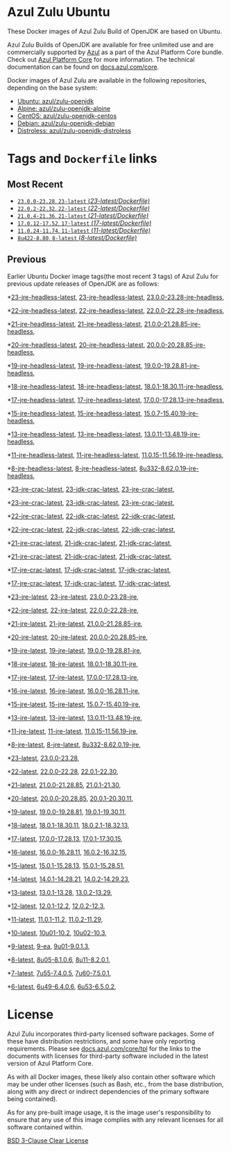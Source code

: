 Azul Zulu Ubuntu
================

These Docker images of Azul Zulu Build of OpenJDK are based on Ubuntu.

Azul Zulu Builds of OpenJDK are available for free unlimited use and are commercially supported by [Azul][1] as a part of the Azul Platform Core bundle.
Check out [Azul Platform Core][2] for more information. The technical documentation can be found on [docs.azul.com/core][3].

Docker images of Azul Zulu are available in the following repositories, depending on the base system:

  * [Ubuntu: azul/zulu-openjdk][4]
  * [Alpine: azul/zulu-openjdk-alpine][5]
  * [CentOS: azul/zulu-openjdk-centos][6]
  * [Debian: azul/zulu-openjdk-debian][7]
  * [Distroless: azul/zulu-openjdk-distroless][8]

Tags and `Dockerfile` links
===========================

Most Recent
-----------


  * [`23.0.0-23.28`, `23-latest` (*23-latest/Dockerfile)*][42]
  * [`22.0.2-22.32`, `22-latest` (*22-latest/Dockerfile)*][52]
  * [`21.0.4-21.36`, `21-latest` (*21-latest/Dockerfile)*][70]
  * [`17.0.12-17.52`, `17-latest` (*17-latest/Dockerfile)*][137]
  * [`11.0.24-11.74`, `11-latest` (*11-latest/Dockerfile)*][259]
  * [`8u422-8.80`, `8-latest` (*8-latest/Dockerfile)*][324]

Previous
--------

Earlier Ubuntu Docker image tags(the most recent 3 tags) of Azul Zulu for previous update releases of OpenJDK are as follows:


  *[23-jre-headless-latest][11],
  [23-jre-headless-latest][46],
  [23.0.0-23.28-jre-headless][50],
  
  *[22-jre-headless-latest][12],
  [22-jre-headless-latest][55],
  [22.0.0-22.28-jre-headless][59],
  
  
  
  *[21-jre-headless-latest][13],
  [21-jre-headless-latest][72],
  [21.0.0-21.28.85-jre-headless][76],
  
  
  
  
  
  
  *[20-jre-headless-latest][14],
  [20-jre-headless-latest][101],
  [20.0.0-20.28.85-jre-headless][103],
  
  
  
  *[19-jre-headless-latest][15],
  [19-jre-headless-latest][113],
  [19.0.0-19.28.81-jre-headless][115],
  
  
  
  *[18-jre-headless-latest][16],
  [18-jre-headless-latest][126],
  [18.0.1-18.30.11-jre-headless][130],
  
  
  
  *[17-jre-headless-latest][17],
  [17-jre-headless-latest][140],
  [17.0.0-17.28.13-jre-headless][142],
  
  
  
  
  
  
  
  
  
  
  
  
  
  
  
  
  *[15-jre-headless-latest][18],
  [15-jre-headless-latest][206],
  [15.0.7-15.40.19-jre-headless][216],
  
  
  
  
  *[13-jre-headless-latest][19],
  [13-jre-headless-latest][232],
  [13.0.11-13.48.19-jre-headless][244],
  
  
  
  
  *[11-jre-headless-latest][20],
  [11-jre-headless-latest][261],
  [11.0.15-11.56.19-jre-headless][277],
  
  
  
  
  
  
  
  
  
  
  
  
  
  *[8-jre-headless-latest][21],
  [8-jre-headless-latest][325],
  [8u332-8.62.0.19-jre-headless][366],
  
  
  
  
  
  
  
  
  
  
  
  
  
  *[23-jre-crac-latest][22],
  [23-jdk-crac-latest][23],
  [23-jre-crac-latest][43],
  
  
  
  
  *[23-jre-crac-latest][22],
  [23-jdk-crac-latest][23],
  [23-jre-crac-latest][43],
  
  
  
  
  *[22-jre-crac-latest][24],
  [22-jdk-crac-latest][25],
  [22-jdk-crac-latest][53],
  
  
  
  
  
  
  *[22-jre-crac-latest][24],
  [22-jdk-crac-latest][25],
  [22-jdk-crac-latest][53],
  
  
  
  
  
  
  *[21-jre-crac-latest][26],
  [21-jdk-crac-latest][27],
  [21-jdk-crac-latest][73],
  
  
  
  
  
  
  
  
  
  *[21-jre-crac-latest][26],
  [21-jdk-crac-latest][27],
  [21-jdk-crac-latest][73],
  
  
  
  
  
  
  
  
  
  *[17-jre-crac-latest][28],
  [17-jdk-crac-latest][29],
  [17-jdk-crac-latest][138],
  
  
  
  
  
  
  
  
  
  
  *[17-jre-crac-latest][28],
  [17-jdk-crac-latest][29],
  [17-jdk-crac-latest][138],
  
  
  
  
  
  
  
  
  
  
  *[23-jre-latest][30],
  [23-jre-latest][44],
  [23.0.0-23.28-jre][51],
  
  *[22-jre-latest][31],
  [22-jre-latest][56],
  [22.0.0-22.28-jre][60],
  
  
  
  *[21-jre-latest][32],
  [21-jre-latest][71],
  [21.0.0-21.28.85-jre][77],
  
  
  
  
  
  
  *[20-jre-latest][33],
  [20-jre-latest][102],
  [20.0.0-20.28.85-jre][104],
  
  
  
  *[19-jre-latest][34],
  [19-jre-latest][114],
  [19.0.0-19.28.81-jre][117],
  
  
  
  *[18-jre-latest][35],
  [18-jre-latest][127],
  [18.0.1-18.30.11-jre][128],
  
  
  
  *[17-jre-latest][36],
  [17-jre-latest][141],
  [17.0.0-17.28.13-jre][144],
  
  
  
  
  
  
  
  
  
  
  
  
  
  
  
  
  *[16-jre-latest][37],
  [16-jre-latest][199],
  [16.0.0-16.28.11-jre][201],
  
  
  
  *[15-jre-latest][38],
  [15-jre-latest][207],
  [15.0.7-15.40.19-jre][217],
  
  
  
  
  *[13-jre-latest][39],
  [13-jre-latest][231],
  [13.0.11-13.48.19-jre][243],
  
  
  
  
  *[11-jre-latest][40],
  [11-jre-latest][260],
  [11.0.15-11.56.19-jre][278],
  
  
  
  
  
  
  
  
  
  
  
  
  
  *[8-jre-latest][41],
  [8-jre-latest][326],
  [8u332-8.62.0.19-jre][365],
  
  
  
  
  
  
  
  
  
  
  
  
  
  *[23-latest][42],
  [23.0.0-23.28][47],
  
  *[22-latest][52],
  [22.0.0-22.28][57],
  [22.0.1-22.30][63],
  
  
  *[21-latest][70],
  [21.0.0-21.28.85][75],
  [21.0.1-21.30][82],
  
  
  
  
  
  *[20-latest][100],
  [20.0.0-20.28.85][105],
  [20.0.1-20.30.11][107],
  
  
  *[19-latest][112],
  [19.0.0-19.28.81][116],
  [19.0.1-19.30.11][120],
  
  
  
  *[18-latest][125],
  [18.0.1-18.30.11][129],
  [18.0.2.1-18.32.13][132],
  
  
  *[17-latest][137],
  [17.0.0-17.28.13][143],
  [17.0.1-17.30.15][145],
  
  
  
  
  
  
  
  
  
  
  
  
  
  
  
  *[16-latest][198],
  [16.0.0-16.28.11][200],
  [16.0.2-16.32.15][203],
  
  *[15-latest][205],
  [15.0.1-15.28.13][208],
  [15.0.1-15.28.51][209],
  
  
  
  
  
  
  
  
  
  
  *[14-latest][227],
  [14.0.1-14.28.21][228],
  [14.0.2-14.29.23][229],
  
  *[13-latest][230],
  [13.0.1-13.28][233],
  [13.0.2-13.29][234],
  
  
  
  
  
  
  
  
  
  
  
  
  
  *[12-latest][255],
  [12.0.1-12.2][256],
  [12.0.2-12.3][257],
  
  
  *[11-latest][259],
  [11.0.1-11.2][262],
  [11.0.2-11.29][263],
  
  
  
  
  
  
  
  
  
  
  
  
  
  
  
  
  
  
  
  
  
  
  
  
  
  
  
  *[10-latest][316],
  [10u01-10.2][317],
  [10u02-10.3][318],
  
  *[9-latest][319],
  [9-ea][320],
  [9u01-9.0.1.3][321],
  
  
  
  *[8-latest][324],
  [8u05-8.1.0.6][327],
  [8u11-8.2.0.1][328],
  
  
  
  
  
  
  
  
  
  
  
  
  
  
  
  
  
  
  
  
  
  
  
  
  
  
  
  
  
  
  
  
  
  
  
  
  
  
  
  
  
  
  
  
  
  
  
  
  
  *[7-latest][403],
  [7u55-7.4.0.5][404],
  [7u60-7.5.0.1][405],
  
  
  
  
  
  
  
  
  
  
  
  
  
  
  
  
  
  
  
  
  
  
  
  
  
  
  
  
  
  
  
  
  
  
  
  
  *[6-latest][441],
  [6u49-6.4.0.6][442],
  [6u53-6.5.0.2][443],
  
  
  
  
  
  
  
  
  
  
  
  
  
  
  
  
  
  License
=======

Azul Zulu incorporates third-party licensed software packages. Some of these have distribution restrictions, and some have only reporting requirements. Please see [docs.azul.com/core/tpl][9] for the links to the documents with licenses for third-party software included in the latest version of Azul Platform Core.

As with all Docker images, these likely also contain other software which may be under other licenses (such as Bash, etc., from the base distribution, along with any direct or indirect dependencies of the primary software being contained).

As for any pre-built image usage, it is the image user's responsibility to ensure that any use of this image complies with any relevant licenses for all software contained within.

[BSD 3-Clause Clear License][10]

  [1]: https://www.azul.com/
  [2]: https://www.azul.com/products/core/
  [3]: https://docs.azul.com/core/
  [4]: https://hub.docker.com/r/azul/zulu-openjdk
  [5]: https://hub.docker.com/r/azul/zulu-openjdk-alpine
  [6]: https://hub.docker.com/r/azul/zulu-openjdk-centos
  [7]: https://hub.docker.com/r/azul/zulu-openjdk-debian
  [8]: https://hub.docker.com/r/azul/zulu-openjdk-distroless
  [9]: https://docs.azul.com/core/tpl
  [10]: https://github.com/zulu-openjdk/zulu-openjdk/blob/master/LICENSE.txt


  [11]: https://github.com/zulu-openjdk/zulu-openjdk/blob/master/ubuntu/23-jre-headless-latest/Dockerfile
  [46]: https://github.com/zulu-openjdk/zulu-openjdk/blob/master/ubuntu/23-jre-headless-latest/Dockerfile
  [50]: https://github.com/zulu-openjdk/zulu-openjdk/blob/master/ubuntu/23.0.0-23.28-jre-headless/Dockerfile
  
  [12]: https://github.com/zulu-openjdk/zulu-openjdk/blob/master/ubuntu/22-jre-headless-latest/Dockerfile
  [55]: https://github.com/zulu-openjdk/zulu-openjdk/blob/master/ubuntu/22-jre-headless-latest/Dockerfile
  [59]: https://github.com/zulu-openjdk/zulu-openjdk/blob/master/ubuntu/22.0.0-22.28-jre-headless/Dockerfile
  
  
  
  [13]: https://github.com/zulu-openjdk/zulu-openjdk/blob/master/ubuntu/21-jre-headless-latest/Dockerfile
  [72]: https://github.com/zulu-openjdk/zulu-openjdk/blob/master/ubuntu/21-jre-headless-latest/Dockerfile
  [76]: https://github.com/zulu-openjdk/zulu-openjdk/blob/master/ubuntu/21.0.0-21.28.85-jre-headless/Dockerfile
  
  
  
  
  
  
  [14]: https://github.com/zulu-openjdk/zulu-openjdk/blob/master/ubuntu/20-jre-headless-latest/Dockerfile
  [101]: https://github.com/zulu-openjdk/zulu-openjdk/blob/master/ubuntu/20-jre-headless-latest/Dockerfile
  [103]: https://github.com/zulu-openjdk/zulu-openjdk/blob/master/ubuntu/20.0.0-20.28.85-jre-headless/Dockerfile
  
  
  
  [15]: https://github.com/zulu-openjdk/zulu-openjdk/blob/master/ubuntu/19-jre-headless-latest/Dockerfile
  [113]: https://github.com/zulu-openjdk/zulu-openjdk/blob/master/ubuntu/19-jre-headless-latest/Dockerfile
  [115]: https://github.com/zulu-openjdk/zulu-openjdk/blob/master/ubuntu/19.0.0-19.28.81-jre-headless/Dockerfile
  
  
  
  [16]: https://github.com/zulu-openjdk/zulu-openjdk/blob/master/ubuntu/18-jre-headless-latest/Dockerfile
  [126]: https://github.com/zulu-openjdk/zulu-openjdk/blob/master/ubuntu/18-jre-headless-latest/Dockerfile
  [130]: https://github.com/zulu-openjdk/zulu-openjdk/blob/master/ubuntu/18.0.1-18.30.11-jre-headless/Dockerfile
  
  
  
  [17]: https://github.com/zulu-openjdk/zulu-openjdk/blob/master/ubuntu/17-jre-headless-latest/Dockerfile
  [140]: https://github.com/zulu-openjdk/zulu-openjdk/blob/master/ubuntu/17-jre-headless-latest/Dockerfile
  [142]: https://github.com/zulu-openjdk/zulu-openjdk/blob/master/ubuntu/17.0.0-17.28.13-jre-headless/Dockerfile
  
  
  
  
  
  
  
  
  
  
  
  
  
  
  
  
  [18]: https://github.com/zulu-openjdk/zulu-openjdk/blob/master/ubuntu/15-jre-headless-latest/Dockerfile
  [206]: https://github.com/zulu-openjdk/zulu-openjdk/blob/master/ubuntu/15-jre-headless-latest/Dockerfile
  [216]: https://github.com/zulu-openjdk/zulu-openjdk/blob/master/ubuntu/15.0.7-15.40.19-jre-headless/Dockerfile
  
  
  
  
  [19]: https://github.com/zulu-openjdk/zulu-openjdk/blob/master/ubuntu/13-jre-headless-latest/Dockerfile
  [232]: https://github.com/zulu-openjdk/zulu-openjdk/blob/master/ubuntu/13-jre-headless-latest/Dockerfile
  [244]: https://github.com/zulu-openjdk/zulu-openjdk/blob/master/ubuntu/13.0.11-13.48.19-jre-headless/Dockerfile
  
  
  
  
  [20]: https://github.com/zulu-openjdk/zulu-openjdk/blob/master/ubuntu/11-jre-headless-latest/Dockerfile
  [261]: https://github.com/zulu-openjdk/zulu-openjdk/blob/master/ubuntu/11-jre-headless-latest/Dockerfile
  [277]: https://github.com/zulu-openjdk/zulu-openjdk/blob/master/ubuntu/11.0.15-11.56.19-jre-headless/Dockerfile
  
  
  
  
  
  
  
  
  
  
  
  
  
  [21]: https://github.com/zulu-openjdk/zulu-openjdk/blob/master/ubuntu/8-jre-headless-latest/Dockerfile
  [325]: https://github.com/zulu-openjdk/zulu-openjdk/blob/master/ubuntu/8-jre-headless-latest/Dockerfile
  [366]: https://github.com/zulu-openjdk/zulu-openjdk/blob/master/ubuntu/8u332-8.62.0.19-jre-headless/Dockerfile
  
  
  
  
  
  
  
  
  
  
  
  
  
  [22]: https://github.com/zulu-openjdk/zulu-openjdk/blob/master/ubuntu/23-jre-crac-latest/Dockerfile
  [23]: https://github.com/zulu-openjdk/zulu-openjdk/blob/master/ubuntu/23-jdk-crac-latest/Dockerfile
  [43]: https://github.com/zulu-openjdk/zulu-openjdk/blob/master/ubuntu/23-jre-crac-latest/Dockerfile
  
  
  
  
  [22]: https://github.com/zulu-openjdk/zulu-openjdk/blob/master/ubuntu/23-jre-crac-latest/Dockerfile
  [23]: https://github.com/zulu-openjdk/zulu-openjdk/blob/master/ubuntu/23-jdk-crac-latest/Dockerfile
  [43]: https://github.com/zulu-openjdk/zulu-openjdk/blob/master/ubuntu/23-jre-crac-latest/Dockerfile
  
  
  
  
  [24]: https://github.com/zulu-openjdk/zulu-openjdk/blob/master/ubuntu/22-jre-crac-latest/Dockerfile
  [25]: https://github.com/zulu-openjdk/zulu-openjdk/blob/master/ubuntu/22-jdk-crac-latest/Dockerfile
  [53]: https://github.com/zulu-openjdk/zulu-openjdk/blob/master/ubuntu/22-jdk-crac-latest/Dockerfile
  
  
  
  
  
  
  [24]: https://github.com/zulu-openjdk/zulu-openjdk/blob/master/ubuntu/22-jre-crac-latest/Dockerfile
  [25]: https://github.com/zulu-openjdk/zulu-openjdk/blob/master/ubuntu/22-jdk-crac-latest/Dockerfile
  [53]: https://github.com/zulu-openjdk/zulu-openjdk/blob/master/ubuntu/22-jdk-crac-latest/Dockerfile
  
  
  
  
  
  
  [26]: https://github.com/zulu-openjdk/zulu-openjdk/blob/master/ubuntu/21-jre-crac-latest/Dockerfile
  [27]: https://github.com/zulu-openjdk/zulu-openjdk/blob/master/ubuntu/21-jdk-crac-latest/Dockerfile
  [73]: https://github.com/zulu-openjdk/zulu-openjdk/blob/master/ubuntu/21-jdk-crac-latest/Dockerfile
  
  
  
  
  
  
  
  
  
  [26]: https://github.com/zulu-openjdk/zulu-openjdk/blob/master/ubuntu/21-jre-crac-latest/Dockerfile
  [27]: https://github.com/zulu-openjdk/zulu-openjdk/blob/master/ubuntu/21-jdk-crac-latest/Dockerfile
  [73]: https://github.com/zulu-openjdk/zulu-openjdk/blob/master/ubuntu/21-jdk-crac-latest/Dockerfile
  
  
  
  
  
  
  
  
  
  [28]: https://github.com/zulu-openjdk/zulu-openjdk/blob/master/ubuntu/17-jre-crac-latest/Dockerfile
  [29]: https://github.com/zulu-openjdk/zulu-openjdk/blob/master/ubuntu/17-jdk-crac-latest/Dockerfile
  [138]: https://github.com/zulu-openjdk/zulu-openjdk/blob/master/ubuntu/17-jdk-crac-latest/Dockerfile
  
  
  
  
  
  
  
  
  
  
  [28]: https://github.com/zulu-openjdk/zulu-openjdk/blob/master/ubuntu/17-jre-crac-latest/Dockerfile
  [29]: https://github.com/zulu-openjdk/zulu-openjdk/blob/master/ubuntu/17-jdk-crac-latest/Dockerfile
  [138]: https://github.com/zulu-openjdk/zulu-openjdk/blob/master/ubuntu/17-jdk-crac-latest/Dockerfile
  
  
  
  
  
  
  
  
  
  
  [30]: https://github.com/zulu-openjdk/zulu-openjdk/blob/master/ubuntu/23-jre-latest/Dockerfile
  [44]: https://github.com/zulu-openjdk/zulu-openjdk/blob/master/ubuntu/23-jre-latest/Dockerfile
  [51]: https://github.com/zulu-openjdk/zulu-openjdk/blob/master/ubuntu/23.0.0-23.28-jre/Dockerfile
  
  [31]: https://github.com/zulu-openjdk/zulu-openjdk/blob/master/ubuntu/22-jre-latest/Dockerfile
  [56]: https://github.com/zulu-openjdk/zulu-openjdk/blob/master/ubuntu/22-jre-latest/Dockerfile
  [60]: https://github.com/zulu-openjdk/zulu-openjdk/blob/master/ubuntu/22.0.0-22.28-jre/Dockerfile
  
  
  
  [32]: https://github.com/zulu-openjdk/zulu-openjdk/blob/master/ubuntu/21-jre-latest/Dockerfile
  [71]: https://github.com/zulu-openjdk/zulu-openjdk/blob/master/ubuntu/21-jre-latest/Dockerfile
  [77]: https://github.com/zulu-openjdk/zulu-openjdk/blob/master/ubuntu/21.0.0-21.28.85-jre/Dockerfile
  
  
  
  
  
  
  [33]: https://github.com/zulu-openjdk/zulu-openjdk/blob/master/ubuntu/20-jre-latest/Dockerfile
  [102]: https://github.com/zulu-openjdk/zulu-openjdk/blob/master/ubuntu/20-jre-latest/Dockerfile
  [104]: https://github.com/zulu-openjdk/zulu-openjdk/blob/master/ubuntu/20.0.0-20.28.85-jre/Dockerfile
  
  
  
  [34]: https://github.com/zulu-openjdk/zulu-openjdk/blob/master/ubuntu/19-jre-latest/Dockerfile
  [114]: https://github.com/zulu-openjdk/zulu-openjdk/blob/master/ubuntu/19-jre-latest/Dockerfile
  [117]: https://github.com/zulu-openjdk/zulu-openjdk/blob/master/ubuntu/19.0.0-19.28.81-jre/Dockerfile
  
  
  
  [35]: https://github.com/zulu-openjdk/zulu-openjdk/blob/master/ubuntu/18-jre-latest/Dockerfile
  [127]: https://github.com/zulu-openjdk/zulu-openjdk/blob/master/ubuntu/18-jre-latest/Dockerfile
  [128]: https://github.com/zulu-openjdk/zulu-openjdk/blob/master/ubuntu/18.0.1-18.30.11-jre/Dockerfile
  
  
  
  [36]: https://github.com/zulu-openjdk/zulu-openjdk/blob/master/ubuntu/17-jre-latest/Dockerfile
  [141]: https://github.com/zulu-openjdk/zulu-openjdk/blob/master/ubuntu/17-jre-latest/Dockerfile
  [144]: https://github.com/zulu-openjdk/zulu-openjdk/blob/master/ubuntu/17.0.0-17.28.13-jre/Dockerfile
  
  
  
  
  
  
  
  
  
  
  
  
  
  
  
  
  [37]: https://github.com/zulu-openjdk/zulu-openjdk/blob/master/ubuntu/16-jre-latest/Dockerfile
  [199]: https://github.com/zulu-openjdk/zulu-openjdk/blob/master/ubuntu/16-jre-latest/Dockerfile
  [201]: https://github.com/zulu-openjdk/zulu-openjdk/blob/master/ubuntu/16.0.0-16.28.11-jre/Dockerfile
  
  
  
  [38]: https://github.com/zulu-openjdk/zulu-openjdk/blob/master/ubuntu/15-jre-latest/Dockerfile
  [207]: https://github.com/zulu-openjdk/zulu-openjdk/blob/master/ubuntu/15-jre-latest/Dockerfile
  [217]: https://github.com/zulu-openjdk/zulu-openjdk/blob/master/ubuntu/15.0.7-15.40.19-jre/Dockerfile
  
  
  
  
  [39]: https://github.com/zulu-openjdk/zulu-openjdk/blob/master/ubuntu/13-jre-latest/Dockerfile
  [231]: https://github.com/zulu-openjdk/zulu-openjdk/blob/master/ubuntu/13-jre-latest/Dockerfile
  [243]: https://github.com/zulu-openjdk/zulu-openjdk/blob/master/ubuntu/13.0.11-13.48.19-jre/Dockerfile
  
  
  
  
  [40]: https://github.com/zulu-openjdk/zulu-openjdk/blob/master/ubuntu/11-jre-latest/Dockerfile
  [260]: https://github.com/zulu-openjdk/zulu-openjdk/blob/master/ubuntu/11-jre-latest/Dockerfile
  [278]: https://github.com/zulu-openjdk/zulu-openjdk/blob/master/ubuntu/11.0.15-11.56.19-jre/Dockerfile
  
  
  
  
  
  
  
  
  
  
  
  
  
  [41]: https://github.com/zulu-openjdk/zulu-openjdk/blob/master/ubuntu/8-jre-latest/Dockerfile
  [326]: https://github.com/zulu-openjdk/zulu-openjdk/blob/master/ubuntu/8-jre-latest/Dockerfile
  [365]: https://github.com/zulu-openjdk/zulu-openjdk/blob/master/ubuntu/8u332-8.62.0.19-jre/Dockerfile
  
  
  
  
  
  
  
  
  
  
  
  
  
  [42]: https://github.com/zulu-openjdk/zulu-openjdk/blob/master/ubuntu/23-latest/Dockerfile
  [47]: https://github.com/zulu-openjdk/zulu-openjdk/blob/master/ubuntu/23.0.0-23.28/Dockerfile
  
  [52]: https://github.com/zulu-openjdk/zulu-openjdk/blob/master/ubuntu/22-latest/Dockerfile
  [57]: https://github.com/zulu-openjdk/zulu-openjdk/blob/master/ubuntu/22.0.0-22.28/Dockerfile
  [63]: https://github.com/zulu-openjdk/zulu-openjdk/blob/master/ubuntu/22.0.1-22.30/Dockerfile
  
  
  [70]: https://github.com/zulu-openjdk/zulu-openjdk/blob/master/ubuntu/21-latest/Dockerfile
  [75]: https://github.com/zulu-openjdk/zulu-openjdk/blob/master/ubuntu/21.0.0-21.28.85/Dockerfile
  [82]: https://github.com/zulu-openjdk/zulu-openjdk/blob/master/ubuntu/21.0.1-21.30/Dockerfile
  
  
  
  
  
  [100]: https://github.com/zulu-openjdk/zulu-openjdk/blob/master/ubuntu/20-latest/Dockerfile
  [105]: https://github.com/zulu-openjdk/zulu-openjdk/blob/master/ubuntu/20.0.0-20.28.85/Dockerfile
  [107]: https://github.com/zulu-openjdk/zulu-openjdk/blob/master/ubuntu/20.0.1-20.30.11/Dockerfile
  
  
  [112]: https://github.com/zulu-openjdk/zulu-openjdk/blob/master/ubuntu/19-latest/Dockerfile
  [116]: https://github.com/zulu-openjdk/zulu-openjdk/blob/master/ubuntu/19.0.0-19.28.81/Dockerfile
  [120]: https://github.com/zulu-openjdk/zulu-openjdk/blob/master/ubuntu/19.0.1-19.30.11/Dockerfile
  
  
  
  [125]: https://github.com/zulu-openjdk/zulu-openjdk/blob/master/ubuntu/18-latest/Dockerfile
  [129]: https://github.com/zulu-openjdk/zulu-openjdk/blob/master/ubuntu/18.0.1-18.30.11/Dockerfile
  [132]: https://github.com/zulu-openjdk/zulu-openjdk/blob/master/ubuntu/18.0.2.1-18.32.13/Dockerfile
  
  
  [137]: https://github.com/zulu-openjdk/zulu-openjdk/blob/master/ubuntu/17-latest/Dockerfile
  [143]: https://github.com/zulu-openjdk/zulu-openjdk/blob/master/ubuntu/17.0.0-17.28.13/Dockerfile
  [145]: https://github.com/zulu-openjdk/zulu-openjdk/blob/master/ubuntu/17.0.1-17.30.15/Dockerfile
  
  
  
  
  
  
  
  
  
  
  
  
  
  
  
  [198]: https://github.com/zulu-openjdk/zulu-openjdk/blob/master/ubuntu/16-latest/Dockerfile
  [200]: https://github.com/zulu-openjdk/zulu-openjdk/blob/master/ubuntu/16.0.0-16.28.11/Dockerfile
  [203]: https://github.com/zulu-openjdk/zulu-openjdk/blob/master/ubuntu/16.0.2-16.32.15/Dockerfile
  
  [205]: https://github.com/zulu-openjdk/zulu-openjdk/blob/master/ubuntu/15-latest/Dockerfile
  [208]: https://github.com/zulu-openjdk/zulu-openjdk/blob/master/ubuntu/15.0.1-15.28.13/Dockerfile
  [209]: https://github.com/zulu-openjdk/zulu-openjdk/blob/master/ubuntu/15.0.1-15.28.51/Dockerfile
  
  
  
  
  
  
  
  
  
  
  [227]: https://github.com/zulu-openjdk/zulu-openjdk/blob/master/ubuntu/14-latest/Dockerfile
  [228]: https://github.com/zulu-openjdk/zulu-openjdk/blob/master/ubuntu/14.0.1-14.28.21/Dockerfile
  [229]: https://github.com/zulu-openjdk/zulu-openjdk/blob/master/ubuntu/14.0.2-14.29.23/Dockerfile
  
  [230]: https://github.com/zulu-openjdk/zulu-openjdk/blob/master/ubuntu/13-latest/Dockerfile
  [233]: https://github.com/zulu-openjdk/zulu-openjdk/blob/master/ubuntu/13.0.1-13.28/Dockerfile
  [234]: https://github.com/zulu-openjdk/zulu-openjdk/blob/master/ubuntu/13.0.2-13.29/Dockerfile
  
  
  
  
  
  
  
  
  
  
  
  
  
  [255]: https://github.com/zulu-openjdk/zulu-openjdk/blob/master/ubuntu/12-latest/Dockerfile
  [256]: https://github.com/zulu-openjdk/zulu-openjdk/blob/master/ubuntu/12.0.1-12.2/Dockerfile
  [257]: https://github.com/zulu-openjdk/zulu-openjdk/blob/master/ubuntu/12.0.2-12.3/Dockerfile
  
  
  [259]: https://github.com/zulu-openjdk/zulu-openjdk/blob/master/ubuntu/11-latest/Dockerfile
  [262]: https://github.com/zulu-openjdk/zulu-openjdk/blob/master/ubuntu/11.0.1-11.2/Dockerfile
  [263]: https://github.com/zulu-openjdk/zulu-openjdk/blob/master/ubuntu/11.0.2-11.29/Dockerfile
  
  
  
  
  
  
  
  
  
  
  
  
  
  
  
  
  
  
  
  
  
  
  
  
  
  
  
  [316]: https://github.com/zulu-openjdk/zulu-openjdk/blob/master/ubuntu/10-latest/Dockerfile
  [317]: https://github.com/zulu-openjdk/zulu-openjdk/blob/master/ubuntu/10u01-10.2/Dockerfile
  [318]: https://github.com/zulu-openjdk/zulu-openjdk/blob/master/ubuntu/10u02-10.3/Dockerfile
  
  [319]: https://github.com/zulu-openjdk/zulu-openjdk/blob/master/ubuntu/9-latest/Dockerfile
  [320]: https://github.com/zulu-openjdk/zulu-openjdk/blob/master/ubuntu/9-ea/Dockerfile
  [321]: https://github.com/zulu-openjdk/zulu-openjdk/blob/master/ubuntu/9u01-9.0.1.3/Dockerfile
  
  
  
  [324]: https://github.com/zulu-openjdk/zulu-openjdk/blob/master/ubuntu/8-latest/Dockerfile
  [327]: https://github.com/zulu-openjdk/zulu-openjdk/blob/master/ubuntu/8u05-8.1.0.6/Dockerfile
  [328]: https://github.com/zulu-openjdk/zulu-openjdk/blob/master/ubuntu/8u11-8.2.0.1/Dockerfile
  
  
  
  
  
  
  
  
  
  
  
  
  
  
  
  
  
  
  
  
  
  
  
  
  
  
  
  
  
  
  
  
  
  
  
  
  
  
  
  
  
  
  
  
  
  
  
  
  
  [403]: https://github.com/zulu-openjdk/zulu-openjdk/blob/master/ubuntu/7-latest/Dockerfile
  [404]: https://github.com/zulu-openjdk/zulu-openjdk/blob/master/ubuntu/7u55-7.4.0.5/Dockerfile
  [405]: https://github.com/zulu-openjdk/zulu-openjdk/blob/master/ubuntu/7u60-7.5.0.1/Dockerfile
  
  
  
  
  
  
  
  
  
  
  
  
  
  
  
  
  
  
  
  
  
  
  
  
  
  
  
  
  
  
  
  
  
  
  
  
  [441]: https://github.com/zulu-openjdk/zulu-openjdk/blob/master/ubuntu/6-latest/Dockerfile
  [442]: https://github.com/zulu-openjdk/zulu-openjdk/blob/master/ubuntu/6u49-6.4.0.6/Dockerfile
  [443]: https://github.com/zulu-openjdk/zulu-openjdk/blob/master/ubuntu/6u53-6.5.0.2/Dockerfile
  
  
  
  
  
  
  
  
  
  
  
  
  
  
  
  
  
  